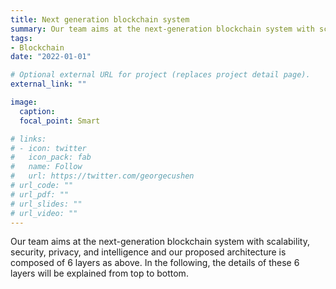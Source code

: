 ```yaml
---
title: Next generation blockchain system 
summary: Our team aims at the next-generation blockchain system with scalability, security, privacy, and intelligence and our proposed architecture is composed of 6 layers as above. In the following, the details of these 6 layers will be explained from top to bottom.
tags:
- Blockchain
date: "2022-01-01"

# Optional external URL for project (replaces project detail page).
external_link: ""

image:
  caption: 
  focal_point: Smart

# links:
# - icon: twitter
#   icon_pack: fab
#   name: Follow
#   url: https://twitter.com/georgecushen
# url_code: ""
# url_pdf: ""
# url_slides: ""
# url_video: ""
---
```


Our team aims at the next-generation blockchain system with scalability, security, privacy, and intelligence and our proposed architecture is composed of 6 layers as above. In the following, the details of these 6 layers will be explained from top to bottom.

